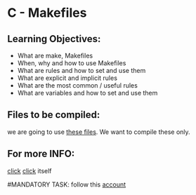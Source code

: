 #  C - Makefiles

## Learning Objectives:

- What are make, Makefiles
- When, why and how to use Makefiles
- What are rules and how to set and use them
- What are explicit and implicit rules
- What are the most common / useful rules
- What are variables and how to set and use them

## Files to be compiled:
 we are going to use [these files](https://github.com/alx-tools/0x1B.c). We want to compile these only.

## For more INFO:
[click](https://www.gnu.org/software/make/manual/html_node/) [click](https://www.gnu.org/software/make/manual/html_node/) itself

#MANDATORY TASK:
follow this [account](https://github.com/Alltoft)